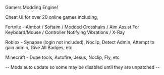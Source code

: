 Gamers Modding Engine!

Cheat UI for over 20 online games including,

Fortnite - Aimbot / Softaim / Modded Crosshairs / Aim Assist For Keyboard/Mouse / Controller Notifying Vibrations / X-Ray

Roblox - Synapse (login not included), Noclip, Detect Admin, Attempt to gain admin, Give All Badges, etc.

Minecraft - Dupe tools, Autofire, Jesus, Noclip, Fly, etc


-- Mods auto update so some may be disabled until they are unpatched --
